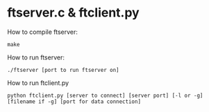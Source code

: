 # ftserver.c & ftclient.py

How to compile ftserver:

    make

How to run ftserver:

    ./ftserver [port to run ftserver on]

How to run ftclient.py

    python ftclient.py [server to connect] [server port] [-l or -g] [filename if -g] [port for data connection]
